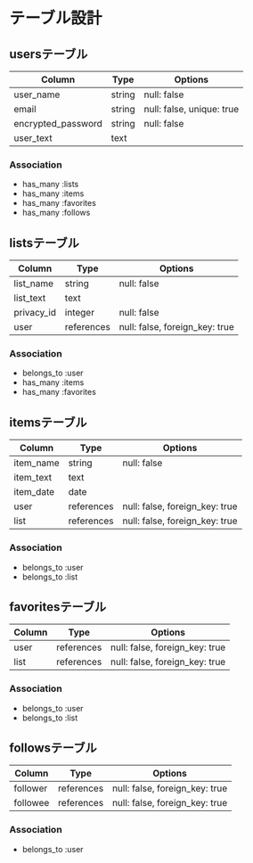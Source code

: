 # テーブル設計

## usersテーブル

| Column             | Type   | Options                   |
| ------------------ | ------ | ------------------------- |
| user_name          | string | null: false               |
| email              | string | null: false, unique: true |
| encrypted_password | string | null: false               |
| user_text          | text   |                           |

### Association

- has_many :lists
- has_many :items
- has_many :favorites
- has_many :follows

## listsテーブル

| Column     | Type       | Options                        |
| ---------- | ---------- | ------------------------------ |
| list_name  | string     | null: false                    |
| list_text  | text       |                                |
| privacy_id | integer    | null: false                    |
| user       | references | null: false, foreign_key: true |

### Association

- belongs_to :user
- has_many :items
- has_many :favorites

## itemsテーブル

| Column    | Type       | Options                        |
| --------- | ---------- | ------------------------------ |
| item_name | string     | null: false                    |
| item_text | text       |                                |
| item_date | date       |                                |
| user      | references | null: false, foreign_key: true |
| list      | references | null: false, foreign_key: true |

### Association

- belongs_to :user
- belongs_to :list

## favoritesテーブル

| Column | Type       | Options                        |
| ------ | ---------- | ------------------------------ |
| user   | references | null: false, foreign_key: true |
| list   | references | null: false, foreign_key: true |

### Association

- belongs_to :user
- belongs_to :list

## followsテーブル

| Column   | Type       | Options                        |
| -------- | ---------- | ------------------------------ |
| follower | references | null: false, foreign_key: true |
| followee | references | null: false, foreign_key: true |

### Association

- belongs_to :user